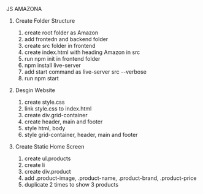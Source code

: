 JS AMAZONA

1. Create Folder Structure

    1. create root folder as Amazon
    2. add frontedn and backend folder
    3. create src folder in frontend
    4. create index.html with heading Amazon in src
    5. run npm init in frontend folder
    6. npm install live-server
    7. add start command as live-server src --verbose
    8. run npm start

2. Desgin Website

    1. create style.css
    2. link style.css to index.html
    3. create div.grid-container
    4. create header, main and footer
    5. style html, body
    6. style grid-container, header, main and footer

3. Create Static Home Screen
    1. create ul.products
    2. create li
    3. create div.product
    4. add .product-image, .product-name, .product-brand, .product-price
    5. duplicate 2 times to show 3 products
